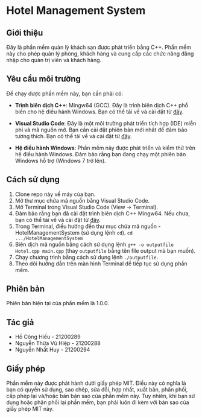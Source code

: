 # Hotel Management System

## Giới thiệu

Đây là phần mềm quản lý khách sạn được phát triển bằng C++. Phần mềm này cho phép quản lý phòng, khách hàng và cung cấp các chức năng đăng nhập cho quản trị viên và khách hàng.

## Yêu cầu môi trường

Để chạy được phần mềm này, bạn cần phải có:

- **Trình biên dịch C++**: Mingw64 (GCC). Đây là trình biên dịch C++ phổ biến cho hệ điều hành Windows. Bạn có thể tải về và cài đặt từ [đây](http://mingw-w64.org/doku.php).

- **Visual Studio Code**: Đây là một môi trường phát triển tích hợp (IDE) miễn phí và mã nguồn mở. Bạn cần cài đặt phiên bản mới nhất để đảm bảo tương thích. Bạn có thể tải về và cài đặt từ [đây](https://code.visualstudio.com/download).

- **Hệ điều hành Windows**: Phần mềm này được phát triển và kiểm thử trên hệ điều hành Windows. Đảm bảo rằng bạn đang chạy một phiên bản Windows hỗ trợ (Windows 7 trở lên).



## Cách sử dụng

1. Clone repo này về máy của bạn.
2. Mở thư mục chứa mã nguồn bằng Visual Studio Code.
3. Mở Terminal trong Visual Studio Code (View -> Terminal).
4. Đảm bảo rằng bạn đã cài đặt trình biên dịch C++ Mingw64. Nếu chưa, bạn có thể tải về và cài đặt từ [đây](http://mingw-w64.org/doku.php).
5. Trong Terminal, điều hướng đến thư mục chứa mã nguồn - HotelManagementSystem (sử dụng lệnh `cd`). `cd .../HotelManagementSystem`
6. Biên dịch mã nguồn bằng cách sử dụng lệnh `g++ -o outputfile Hotel.cpp main.cpp` (thay `outputfile` bằng tên file output mà bạn muốn).
7. Chạy chương trình bằng cách sử dụng lệnh `./outputfile`.
8. Theo dõi hướng dẫn trên màn hình Terminal để tiếp tục sử dụng phần mềm.

## Phiên bản
Phiên bản hiện tại của phần mềm là 1.0.0.

## Tác giả

- Hồ Công Hiếu - 21200289
- Nguyễn Thừa Vũ Hiệp - 21200288
- Nguyễn Nhất Huy - 21200294

## Giấy phép

Phần mềm này được phát hành dưới giấy phép MIT. Điều này có nghĩa là bạn có quyền sử dụng, sao chép, sửa đổi, hợp nhất, xuất bản, phân phối, cấp phép lại và/hoặc bán bản sao của phần mềm này. Tuy nhiên, khi bạn sử dụng hoặc phân phối lại phần mềm, bạn phải luôn đi kèm với bản sao của giấy phép MIT này.